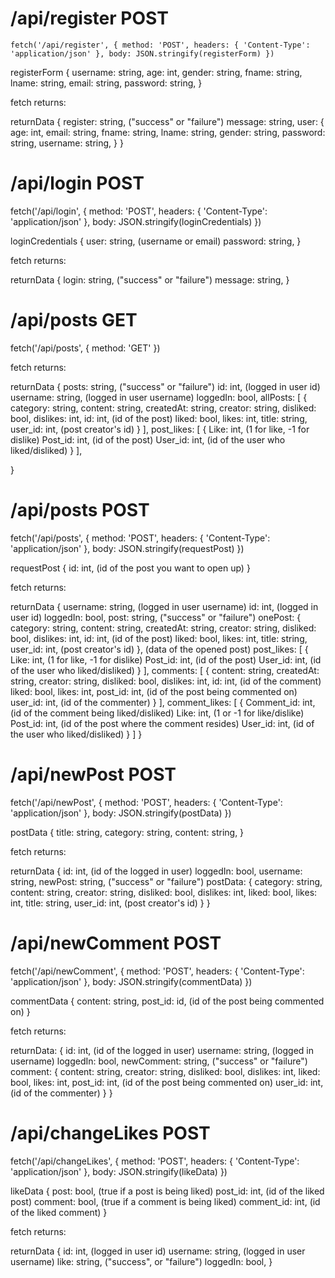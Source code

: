 # /api/register  POST
`fetch('/api/register', {
    method: 'POST',
    headers: {
        'Content-Type': 'application/json'
    },
    body: JSON.stringify(registerForm)
})`

registerForm {
    username: string,
    age: int,
    gender: string,
    fname: string,
    lname: string,
    email: string,
    password: string,
}

fetch returns:

returnData {
    register: string, ("success" or "failure")
    message: string,
    user: {
        age: int,
        email: string,
        fname: string,
        lname: string,
        gender: string,
        password: string,
        username: string,
    }
}


# /api/login  POST

fetch('/api/login', {
    method: 'POST',
    headers: {
        'Content-Type': 'application/json'
    },
    body: JSON.stringify(loginCredentials)
})

loginCredentials {
    user: string, (username or email)
    password: string,
}

fetch returns:

returnData {
    login: string, ("success" or "failure")
    message: string,
}


# /api/posts  GET

fetch('/api/posts', {
    method: 'GET'
})

fetch returns:

returnData {
    posts: string, ("success" or "failure")
    id: int, (logged in user id)
    username: string, (logged in user username)
    loggedIn: bool,
    allPosts: [
        {
            category: string,
            content: string,
            createdAt: string,
            creator: string,
            disliked: bool,
            dislikes: int,
            id: int, (id of the post)
            liked: bool,
            likes: int,
            title: string,
            user_id: int, (post creator's id)
        }
    ],
    post_likes: [
        {
            Like: int, (1 for like, -1 for dislike)
            Post_id: int, (id of the post)
            User_id: int, (id of the user who liked/disliked)
        }
    ],
    
}


# /api/posts  POST

fetch('/api/posts', {
    method: 'POST',
    headers: {
        'Content-Type': 'application/json'
    },
    body: JSON.stringify(requestPost)
})

requestPost {
    id: int, (id of the post you want to open up)
}

fetch returns:

returnData {
    username: string, (logged in user username)
    id: int, (logged in user id)
    loggedIn: bool,
    post: string, ("success" or "failure")
    onePost: {
        category: string,
        content: string,
        createdAt: string,
        creator: string,
        disliked: bool,
        dislikes: int,
        id: int, (id of the post)
        liked: bool,
        likes: int,
        title: string,
        user_id: int, (post creator's id)
    }, (data of the opened post)
    post_likes: [
        {
            Like: int, (1 for like, -1 for dislike)
            Post_id: int, (id of the post)
            User_id: int, (id of the user who liked/disliked)
        }
    ],
    comments: [
        {
            content: string,
            createdAt: string,
            creator: string,
            disliked: bool,
            dislikes: int,
            id: int, (id of the comment)
            liked: bool,
            likes: int,
            post_id: int, (id of the post being commented on)
            user_id: int, (id of the commenter)
        }
    ],
    comment_likes: [
        {
            Comment_id: int, (id of the comment being liked/disliked)
            Like: int, (1 or -1 for like/dislike)
            Post_id: int, (id of the post where the comment resides)
            User_id: int, (id of the user who liked/disliked)
        }
    ]
}


# /api/newPost  POST

fetch('/api/newPost', {
    method: 'POST',
    headers: {
        'Content-Type': 'application/json'
    },
    body: JSON.stringify(postData)
})

postData {
    title: string,
    category: string,
    content: string,
}

fetch returns:

<!-- might not be worth using this. On newpage fetch from /api/posts -->

returnData {
    id: int, (id of the logged in user)
    loggedIn: bool,
    username: string,
    newPost: string, ("success" or "failure")
    postData: {
        category: string,
        content: string,
        <!-- createdAt: string,  does not send -->
        creator: string,
        disliked: bool,
        dislikes: int,
        <!-- id: int, (id of the post)   does not send-->
        liked: bool,
        likes: int,
        title: string,
        user_id: int, (post creator's id)
    }
}


# /api/newComment  POST

fetch('/api/newComment', {
    method: 'POST',
    headers: {
        'Content-Type': 'application/json'
    },
    body: JSON.stringify(commentData)
})

commentData {
    content: string,
    post_id: id, (id of the post being commented on)
}

fetch returns:

<!-- might not be worth using this. On newpage fetch from /api/posts -->

returnData: {
    id: int, (id of the logged in user)
    username: string, (logged in username)
    loggedIn: bool,
    newComment: string, ("success" or "failure")
    comment: {
            content: string,
            <!-- createdAt: string,  does not send  -->
            creator: string,
            disliked: bool,
            dislikes: int,
            <!-- id: int, (id of the comment)   does not send  -->
            liked: bool,
            likes: int,
            post_id: int, (id of the post being commented on)
            user_id: int, (id of the commenter)
    }
}


# /api/changeLikes  POST

fetch('/api/changeLikes', {
    method: 'POST',
    headers: {
        'Content-Type': 'application/json'
    },
    body: JSON.stringify(likeData)
})

likeData {
    post: bool, (true if a post is being liked)
    post_id: int, (id of the liked post)
    comment: bool, (true if a comment is being liked)
    comment_id: int, (id of the liked comment)
}

fetch returns:

returnData {
    id: int, (logged in user id)
    username: string, (logged in user username)
    like: string, ("success", or "failure")
    loggedIn: bool,
}